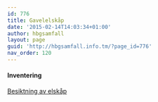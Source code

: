 ```yaml
---
id: 776
title: Gavelelskåp
date: '2015-02-14T14:03:34+01:00'
author: hbgsamfall
layout: page
guid: 'http://hbgsamfall.info.tm/?page_id=776'
nav_order: 120
---
```


#### Inventering

[Besiktning av elskåp](/wp-content/uploads/2015/02/Besiktning-av-elskåp.pdf)
